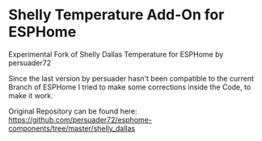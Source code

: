 # Shelly Temperature Add-On for ESPHome
Experimental Fork of Shelly Dallas Temperature for ESPHome by persuader72

Since the last version by persuader hasn't been compatible to the current Branch of ESPHome I tried to make some corrections inside the Code, to make it work.

Original Repository can be found here:
https://github.com/persuader72/esphome-components/tree/master/shelly_dallas
